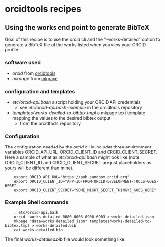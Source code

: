 
# orcidtools recipes


## Using the works end point to generate BibTeX

Goal of this recipe is to use the _orcid_ cli and the "-works-detailed" 
option to generate a BibTeX file of the works listed when you view your
ORCID profile.

### software used

+ _orcid_ from [orcidtools](https://caltechlibrary.github.io/orcidtools)
+ _mkpage_ from [mkpage](https://caltechlibrary.github.io/mkpage)

### configuration and templates

+ *etc/orcid-api.bash* a script holding your ORCID API credentials
    + see *etc/orcid-api.bash-example* in the orcidtools repository
+ *templates/works-detailed-to-bibtex.tmpl* a mkpage text template mapping the values to the desired bibtex output
    + from the orcidtools repository

### Configuration

The configuration needed by the _orcid_ cli is includes three environment variables
ORCID_API_URL, ORCID_CLIENT_ID and ORCID_CLIENT_SECRET. Here a sample of what an *etc/orcid-api.bash* 
might look like (note ORCID_CLIENT_ID and ORCID_CLIENT_SECRET are just placeholders as yours will
be different than mine).

```shell
    export ORCID_API_URL="https://pub.sandbox.orcid.org"
    export ORCID_CLIENT_ID="APP-ID-FROM-ORCID-DEVELOPMENT-TOOLS-GOES-HERE"
    export ORCID_CLIENT_SECRET="SOME_MIGHT_SECRET_THINGY3_GOES_HERE"
```

### Example Shell commands

```shell
    . etc/orcid-api.bash
    orcid -works-detailed 0000-0003-0900-6903 > works-detailed.json
    mkpage "data=works-detailed.json" templates/works-detailed-to-bibtex.tmpl > works-detailed.bib
    cat works-detailed.bib
```

The final *works-detailed.bib* file would look something like.

